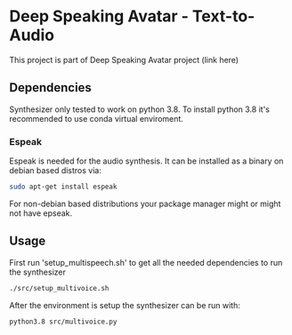 # Deep Speaking Avatar - Text-to-Audio
This project is part of Deep Speaking Avatar project (link here)

## Dependencies

Synthesizer only tested to work on python 3.8. To install python 3.8 it's recommended to use conda virtual enviroment.

### Espeak
Espeak is needed for the audio synthesis. It can be installed as a binary on debian based distros via:

```bash
sudo apt-get install espeak
```
For non-debian based distributions your package manager might or might not have epseak.

## Usage
First run 'setup_multispeech.sh' to get all the needed dependencies to run the synthesizer

```bash
./src/setup_multivoice.sh
```

After the environment is setup the synthesizer can be run with: 
```bash
python3.8 src/multivoice.py
```

